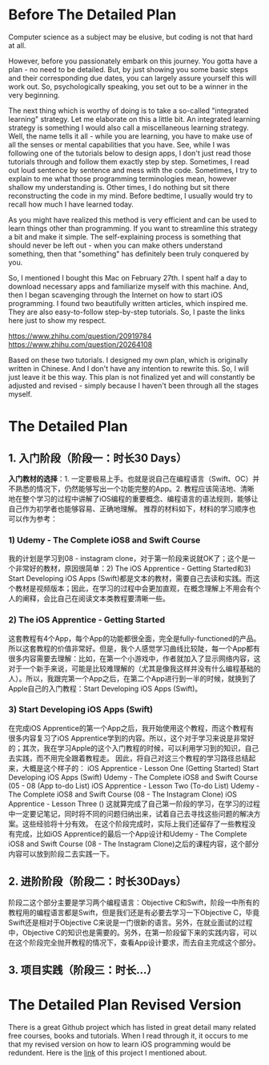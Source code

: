 # Before The Detailed Plan

Computer science as a subject may be elusive, but coding is not that hard at all.

However, before you passionately embark on this journey. You gotta have a plan - no need to be detailed. But, by just showing you some basic steps and their corresponding due dates, you can largely assure yourself this will work out. So, psychologically speaking, you set out to be a winner in the very beginning.

The next thing which is worthy of doing is to take a so-called "integrated learning" strategy. Let me elaborate on this a little bit. An integrated learning strategy is something I would also call a miscellaneous learning strategy. Well, the name tells it all - while you are learning, you have to make use of all the senses or mental capabilities that you have. See, while I was following one of the tutorials below to design apps, I don't just read those tutorials through and follow them exactly step by step. Sometimes, I read out loud sentence by sentence and mess with the code. Sometimes, I try to explain to me what those programming terminologies mean, however shallow my understanding is. Other times, I do nothing but sit there reconstructing the code in my mind. Before bedtime, I usually would try to recall how much I have learned today.

As you might have realized this method is very efficient and can be used to learn things other than programming. If you want to streamline this strategy a bit and make it simple. The self-explaining process is something that should never be left out - when you can make others understand something, then that "something" has definitely been truly conquered by you.

So, I mentioned I bought this Mac on February 27th. I spent half a day to download necessary apps and familiarize myself with this machine. And, then I began scavenging through the Internet on how to start iOS programming. I found two beautifully written articles, which inspired me. They are also easy-to-follow step-by-step tutorials. So, I paste the links here just to show my respect.


https://www.zhihu.com/question/20919784
https://www.zhihu.com/question/20264108

Based on these two tutorials. I designed my own plan, which is originally written in Chinese. And I don't have any intention to rewrite this. So, I will just leave it be this way. This plan is not finalized yet and will constantly be adjusted and revised - simply because I haven't been through all the stages myself.

# The Detailed Plan

## 1. 入门阶段（阶段一：时长30 Days）

**入门教材的选择**：1. 一定要极易上手。也就是说自己在编程语言（Swift、OC）并不熟悉的情况下，仍然能够写出一个功能完整的App。2. 教程应该简洁地、清晰地在整个学习的过程中讲解了iOS编程的重要概念、编程语言的语法规则，能够让自己作为初学者也能够容易、正确地理解。
推荐的材料如下，材料的学习顺序也可以作为参考：

### 1) Udemy - The Complete iOS8 and Swift Course
我的计划是学习到08 - instagram clone，对于第一阶段来说就OK了；这个是一个非常好的教材，原因很简单：2) The iOS Apprentice - Getting Started和3) Start Developing iOS Apps (Swift)都是文本的教材，需要自己去读和实践。而这个教材是视频版本；因此，在学习的过程中会更加直观，在概念理解上不用会有个人的阐释，会比自己在阅读文本类教程要清晰一些。

### 2) The iOS Apprentice - Getting Started
这套教程有4个App，每个App的功能都很全面，完全是fully-functioned的产品。所以这套教程的价值非常好。但是，我个人感觉学习曲线比较陡，每一个App都有很多内容需要去理解：比如，在第一个小游戏中，作者就加入了显示网络内容，这对于一个新手来说，可能是比较难理解的（尤其是像我这样并没有什么编程基础的人）。所以，我跟完第一个App之后，在第二个App进行到一半的时候，就换到了Apple自己的入门教程：Start Developing iOS Apps (Swift)。

### 3) Start Developing iOS Apps (Swift)
在完成iOS Apprentice的第一个App之后，我开始使用这个教程，而这个教程有很多内容复习了iOS Apprentice学到的内容。所以，这个对于学习来说是非常好的；其次，我在学习Apple的这个入门教程的时候，可以利用学习到的知识，自己去实践，而不用完全跟着教程走。
因此，将自己对这三个教程的学习路径总结起来，大概是这个样子的：
iOS Apprentice - Lesson One (Getting Started)
Start Developing iOS Apps (Swift)
Udemy - The Complete iOS8 and Swift Course (05 - 08 (App to-do List)
iOS Apprentice - Lesson Two (To-do List)
Udemy - The Complete iOS8 and Swift Course (08 - The Instagram Clone)
iOS Apprentice - Lesson Three ()
这就算完成了自己第一阶段的学习，在学习的过程中一定要记笔记，同时将不同的问题归纳出来，试着自己去寻找这些问题的解决方案。这些经验将十分有效。
在这个阶段完成时，实际上我们还留存了一些教程没有完成，比如iOS Apprentice的最后一个App设计和Udemy - The Complete iOS8 and Swift Course (08 - The Instagram Clone)之后的课程内容，这个部分内容可以放到阶段二去实践一下。

## 2. 进阶阶段（阶段二：时长30Days）
阶段二这个部分主要是学习两个编程语言：Objective C和Swift，阶段一中所有的教程用的编程语言都是Swift，但是我们还是有必要去学习一下Objective C，毕竟Swift还是相对于Objective C来说是一门很新的语言。另外，在就业面试的过程中，Objective C的知识也是需要的。另外，在第一阶段留下来的实践内容，可以在这个阶段完全抛开教程的情况下，查看App设计要求，而去自主完成这个部分。

## 3. 项目实践（阶段三：时长...）

# The Detailed Plan Revised Version

There is a great Github project which has listed in great detail many related free courses, books and tutorials. When I read through it, it occurs to me that my revised version on how to learn iOS programming would be redundent. Here is the [link](https://github.com/jwasham/coding-interview-university) of this project I mentioned about.
